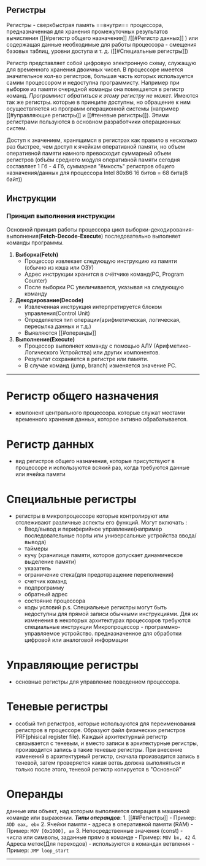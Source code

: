 ## Регистры

Регистры - сверхбыстрая память ==внутри== процессора, предназначенная для хранения промежуточных результатов вычисления ([[#регистр общего назначения]] /[[#Регистр данных]] ) или содержащая данные необходимые для работы процессора - смещения базовых таблиц, уровни доступа и т. д. ([[#Специальные регистры]])

Регистр представляет собой цифровую электронную схему, служащую для временного хранения двоичных чисел. В процессоре имеется значительное кол-во регистров, большая часть которых используется самим процессором и недоступна программисту. Например при выборке из памяти очередной команды она помещается в регистр команд. *Программист обратиться к этому регистру не может*. Имеются так же регистры. которые в принципе доступны, но обращение к ним осуществляется из программ операционной системы (например [[#управляющие регистры]] и [[#теневые регистры]]). Этими регистрами пользуются в основном разработчики операционных систем.

Доступ к значением, хранящимся в регистрах как правило в несколько раз быстрее, чем доступ к ячейкам оперативной памяти, но объем оперативной памяти намного превосходит суммарный объем регистров (объём среднего модуля оперативной памяти сегодня составляет 1 Гб - 4 Гб, суммарная "ёмкость" регистров общего назначения/данных для процессора Intel 80x86 16 битов = 68 бита(8 байт))

## Инструкции

### Принцип выполнения инструкции 
Основной принцип работы процессора цикл выборки-декодирования-выполнения(**Fetch-Decode-Execute**) последовательно выполняет команды программы. 

1. **Выборка(Fetch)**
	- Процессор извлекает следующую инструкцию из памяти (обычно из кэша или ОЗУ)
	- Адрес инструкции хранится в счётчике команд(PC, Program Counter)
	- После выборки PC увеличивается, указывая на следующую команду
2. **Декодирование(Decode)**
	- Извлеченная инструкция интерпретируется блоком управления(Control Unit)
	- Определяется тип операции(арифметическая, логическая, пересылка данных и т.д.)
	- Выявляются [[#операнды]]
3. **Выполнение(Execute)**
	- Процессор выполняет команду с помощью АЛУ (Арифметико-Логического Устройства) или других компонентов.
	- Результат сохраняется в регистре или памяти.
	- В случае команд (jump, branch) изменяется значение PC.


---
# Регистр общего назначения
- компонент центрального процессора. которые служат местами временного хранения данных, которое активно обрабатывается. 

# Регистр данных 
-  вид регистров общего назначения, которые присутствуют в процессоре и используются всякий раз, когда требуются данные или ячейка памяти

# Специальные регистры
- регистры в микропроцессоре которые контролируют или отслеживают различные аспекты его функций. 
	Могут включать : 
	- Ввод/вывод и периферийное управление(например последовательные порты или универсальные устройства ввода/вывода)
	- таймеры
	- кучу (хранилище памяти, которое допускает динамическое выделение памяти)
	- указатель
	- ограничение стека(для предотвращение переполнения)
	- счетчик команд
	- подпрограмму
	- обратный адрес
	- состояние процессора
	- коды условий
	p.s. Специальные регистры могут быть недоступны для прямой записи обычными инструкциями. Для их изменения в некоторых архитектурах процессоров требуются специальные инструкции
		Микропроцессор - программно-управляемое устройство. предназначенное для обработки цифровой или аналоговой информации 

# Управляющие регистры
- основные регистры для управление поведением процессора.


# Теневые регистры
- особый тип регистров, которые используются для переименования регистров в процессоре. Образуют файл физических регистров PRF(phisical register file). Каждый архитектурный регистр связывается с теневым, и вместо записи в архитектурные регистры, производится запись в такие теневые регистры. При внесение изменений в архитектурный регистр, сначала производится запись в теневой, затем проверяется какая ветвь должна выполняться и только после этого, теневой регистр копируется в "Основной"


# Операнды 
данные или объект, над которым выполняется операция в машинной команде или выражении.
	***Типы операндов***:
		1. [[##Регистры]] 
		  - Пример: `ADD eax, ebx`
		2. Ячейки памяти - адреса в оперативной памяти (RAM)
		- Пример: `MOV [0x1000], ax`
		3. Непосредственные значения (const) - числа или символы, заданные прямо в команде
		- Пример: `MOV bx, 42`
		4. Адреса меток(Для переходов) - используются в командах ветвления
		- Пример: `JMP loop_start`



---

